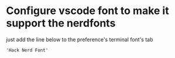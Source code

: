 # Configure vscode font to make it support the nerdfonts


just add the line below to the preference's terminal font's tab

```
'Hack Nerd Font'
```